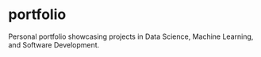 # portfolio
Personal portfolio showcasing projects in Data Science, Machine Learning, and Software Development.
